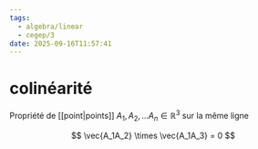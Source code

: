 ```yaml
---
tags:
  - algebra/linear
  - cegep/3
date: 2025-09-16T11:57:41
---
```


# colinéarité

Propriété de [[point|points]] $A_1, A_2,\dots A_n \in \mathbb{R}^3$ sur la même ligne

$$
\vec{A_1A_2} \times  \vec{A_1A_3} = 0
$$